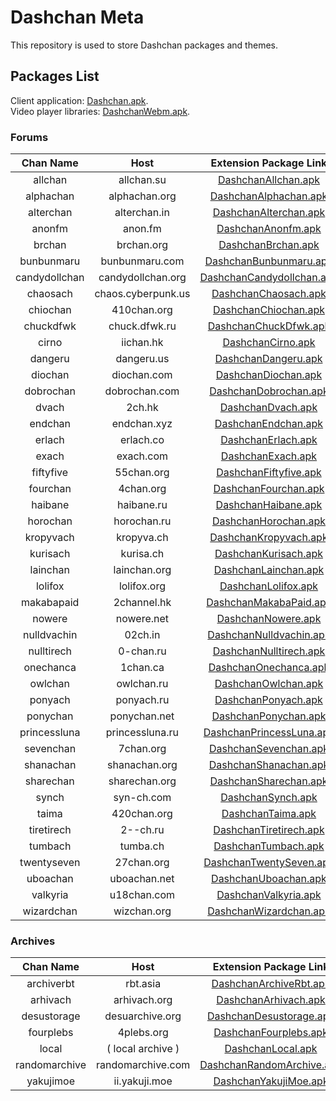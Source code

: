 # Dashchan Meta

This repository is used to store Dashchan packages and themes.

## Packages List

Client application: [Dashchan.apk](https://github.com/Mishiranu/Dashchan/releases/latest/download/Dashchan.apk).  
Video player libraries: [DashchanWebm.apk](https://github.com/Mishiranu/Dashchan-Meta/raw/master/update/package/DashchanWebm.apk).

### Forums

| Chan Name       | Host                 | Extension Package Link                                                                                                                  |
| :-------------: | :------------------: | :-------------------------------------------------------------------------------------------------------------------------------------: |
| allchan         | allchan.su           | [DashchanAllchan.apk](https://github.com/Mishiranu/Dashchan-Meta/raw/master/update/package/DashchanAllchan.apk)                         |
| alphachan       | alphachan.org        | [DashchanAlphachan.apk](https://github.com/Mishiranu/Dashchan-Meta/raw/master/update/package/DashchanAlphachan.apk)                     |
| alterchan       | alterchan.in         | [DashchanAlterchan.apk](https://github.com/Mishiranu/Dashchan-Meta/raw/master/update/package/DashchanAlterchan.apk)                     |
| anonfm          | anon.fm              | [DashchanAnonfm.apk](https://github.com/Mishiranu/Dashchan-Meta/raw/master/update/package/DashchanAnonfm.apk)                           |
| brchan          | brchan.org           | [DashchanBrchan.apk](https://github.com/Mishiranu/Dashchan-Meta/raw/master/update/package/DashchanBrchan.apk)                           |
| bunbunmaru      | bunbunmaru.com       | [DashchanBunbunmaru.apk](https://github.com/Mishiranu/Dashchan-Meta/raw/master/update/package/DashchanBunbunmaru.apk)                   |
| candydollchan   | candydollchan.org    | [DashchanCandydollchan.apk](https://github.com/Mishiranu/Dashchan-Meta/raw/master/update/package/DashchanCandydollchan.apk)             |
| chaosach        | chaos.cyberpunk.us   | [DashchanChaosach.apk](https://github.com/Mishiranu/Dashchan-Meta/raw/master/update/package/DashchanChaosach.apk)                       |
| chiochan        | 410chan.org          | [DashchanChiochan.apk](https://github.com/Mishiranu/Dashchan-Meta/raw/master/update/package/DashchanChiochan.apk)                       |
| chuckdfwk       | chuck.dfwk.ru        | [DashchanChuckDfwk.apk](https://github.com/Mishiranu/Dashchan-Meta/raw/master/update/package/DashchanChuckDfwk.apk)                     |
| cirno           | iichan.hk            | [DashchanCirno.apk](https://github.com/Mishiranu/Dashchan-Meta/raw/master/update/package/DashchanCirno.apk)                             |
| dangeru         | dangeru.us           | [DashchanDangeru.apk](https://github.com/Mishiranu/Dashchan-Meta/raw/master/update/package/DashchanDangeru.apk)                         |
| diochan         | diochan.com          | [DashchanDiochan.apk](https://github.com/Mishiranu/Dashchan-Meta/raw/master/update/package/DashchanDiochan.apk)                         |
| dobrochan       | dobrochan.com        | [DashchanDobrochan.apk](https://github.com/Mishiranu/Dashchan-Meta/raw/master/update/package/DashchanDobrochan.apk)                     |
| dvach           | 2ch.hk               | [DashchanDvach.apk](https://github.com/Mishiranu/Dashchan-Meta/raw/master/update/package/DashchanDvach.apk)                             |
| endchan         | endchan.xyz          | [DashchanEndchan.apk](https://github.com/Mishiranu/Dashchan-Meta/raw/master/update/package/DashchanEndchan.apk)                         |
| erlach          | erlach.co            | [DashchanErlach.apk](https://github.com/Mishiranu/Dashchan-Meta/raw/master/update/package/DashchanErlach.apk)                           |
| exach           | exach.com            | [DashchanExach.apk](https://github.com/Mishiranu/Dashchan-Meta/raw/master/update/package/DashchanExach.apk)                             |
| fiftyfive       | 55chan.org           | [DashchanFiftyfive.apk](https://github.com/Mishiranu/Dashchan-Meta/raw/master/update/package/DashchanFiftyfive.apk)                     |
| fourchan        | 4chan.org            | [DashchanFourchan.apk](https://github.com/Mishiranu/Dashchan-Meta/raw/master/update/package/DashchanFourchan.apk)                       |
| haibane         | haibane.ru           | [DashchanHaibane.apk](https://github.com/Mishiranu/Dashchan-Meta/raw/master/update/package/DashchanHaibane.apk)                         |
| horochan        | horochan.ru          | [DashchanHorochan.apk](https://github.com/Mishiranu/Dashchan-Meta/raw/master/update/package/DashchanHorochan.apk)                       |
| kropyvach       | kropyva.ch           | [DashchanKropyvach.apk](https://github.com/Mishiranu/Dashchan-Meta/raw/master/update/package/DashchanKropyvach.apk)                     |
| kurisach        | kurisa.ch            | [DashchanKurisach.apk](https://github.com/Mishiranu/Dashchan-Meta/raw/master/update/package/DashchanKurisach.apk)                       |
| lainchan        | lainchan.org         | [DashchanLainchan.apk](https://github.com/Mishiranu/Dashchan-Meta/raw/master/update/package/DashchanLainchan.apk)                       |
| lolifox         | lolifox.org          | [DashchanLolifox.apk](https://github.com/Mishiranu/Dashchan-Meta/raw/master/update/package/DashchanLolifox.apk)                         |
| makabapaid      | 2channel.hk          | [DashchanMakabaPaid.apk](https://github.com/Mishiranu/Dashchan-Meta/raw/master/update/package/DashchanMakabaPaid.apk)                   |
| nowere          | nowere.net           | [DashchanNowere.apk](https://github.com/Mishiranu/Dashchan-Meta/raw/master/update/package/DashchanNowere.apk)                           |
| nulldvachin     | 02ch.in              | [DashchanNulldvachin.apk](https://github.com/Mishiranu/Dashchan-Meta/raw/master/update/package/DashchanNulldvachin.apk)                 |
| nulltirech      | 0-chan.ru            | [DashchanNulltirech.apk](https://github.com/Mishiranu/Dashchan-Meta/raw/master/update/package/DashchanNulltirech.apk)                   |
| onechanca       | 1chan.ca             | [DashchanOnechanca.apk](https://github.com/Mishiranu/Dashchan-Meta/raw/master/update/package/DashchanOnechanca.apk)                     |
| owlchan         | owlchan.ru           | [DashchanOwlchan.apk](https://github.com/Mishiranu/Dashchan-Meta/raw/master/update/package/DashchanOwlchan.apk)                         |
| ponyach         | ponyach.ru           | [DashchanPonyach.apk](https://github.com/Mishiranu/Dashchan-Meta/raw/master/update/package/DashchanPonyach.apk)                         |
| ponychan        | ponychan.net         | [DashchanPonychan.apk](https://github.com/Mishiranu/Dashchan-Meta/raw/master/update/package/DashchanPonychan.apk)                       |
| princessluna    | princessluna.ru      | [DashchanPrincessLuna.apk](https://github.com/Mishiranu/Dashchan-Meta/raw/master/update/package/DashchanPrincessLuna.apk)               |
| sevenchan       | 7chan.org            | [DashchanSevenchan.apk](https://github.com/Mishiranu/Dashchan-Meta/raw/master/update/package/DashchanSevenchan.apk)                     |
| shanachan       | shanachan.org        | [DashchanShanachan.apk](https://github.com/Mishiranu/Dashchan-Meta/raw/master/update/package/DashchanShanachan.apk)                     |
| sharechan       | sharechan.org        | [DashchanSharechan.apk](https://github.com/Mishiranu/Dashchan-Meta/raw/master/update/package/DashchanSharechan.apk)                     |
| synch           | syn-ch.com           | [DashchanSynch.apk](https://github.com/Mishiranu/Dashchan-Meta/raw/master/update/package/DashchanSynch.apk)                             |
| taima           | 420chan.org          | [DashchanTaima.apk](https://github.com/Mishiranu/Dashchan-Meta/raw/master/update/package/DashchanTaima.apk)                             |
| tiretirech      | 2--ch.ru             | [DashchanTiretirech.apk](https://github.com/Mishiranu/Dashchan-Meta/raw/master/update/package/DashchanTiretirech.apk)                   |
| tumbach         | tumba.ch             | [DashchanTumbach.apk](https://github.com/Mishiranu/Dashchan-Meta/raw/master/update/package/DashchanTumbach.apk)                         |
| twentyseven     | 27chan.org           | [DashchanTwentySeven.apk](https://github.com/Mishiranu/Dashchan-Meta/raw/master/update/package/DashchanTwentySeven.apk)                 |
| uboachan        | uboachan.net         | [DashchanUboachan.apk](https://github.com/Mishiranu/Dashchan-Meta/raw/master/update/package/DashchanUboachan.apk)                       |
| valkyria        | u18chan.com          | [DashchanValkyria.apk](https://github.com/Mishiranu/Dashchan-Meta/raw/master/update/package/DashchanValkyria.apk)                       |
| wizardchan      | wizchan.org          | [DashchanWizardchan.apk](https://github.com/Mishiranu/Dashchan-Meta/raw/master/update/package/DashchanWizardchan.apk)                   |

### Archives

| Chan Name       | Host                 | Extension Package Link                                                                                                                  |
| :-------------: | :------------------: | :-------------------------------------------------------------------------------------------------------------------------------------: |
| archiverbt      | rbt.asia             | [DashchanArchiveRbt.apk](https://github.com/Mishiranu/Dashchan-Meta/raw/master/update/package/DashchanArchiveRbt.apk)                   |
| arhivach        | arhivach.org         | [DashchanArhivach.apk](https://github.com/Mishiranu/Dashchan-Meta/raw/master/update/package/DashchanArhivach.apk)                       |
| desustorage     | desuarchive.org      | [DashchanDesustorage.apk](https://github.com/Mishiranu/Dashchan-Meta/raw/master/update/package/DashchanDesustorage.apk)                 |
| fourplebs       | 4plebs.org           | [DashchanFourplebs.apk](https://github.com/Mishiranu/Dashchan-Meta/raw/master/update/package/DashchanFourplebs.apk)                     |
| local           | ( local archive )    | [DashchanLocal.apk](https://github.com/Mishiranu/Dashchan-Meta/raw/master/update/package/DashchanLocal.apk)                             |
| randomarchive   | randomarchive.com    | [DashchanRandomArchive.apk](https://github.com/Mishiranu/Dashchan-Meta/raw/master/update/package/DashchanRandomArchive.apk)             |
| yakujimoe       | ii.yakuji.moe        | [DashchanYakujiMoe.apk](https://github.com/Mishiranu/Dashchan-Meta/raw/master/update/package/DashchanYakujiMoe.apk)                     |
